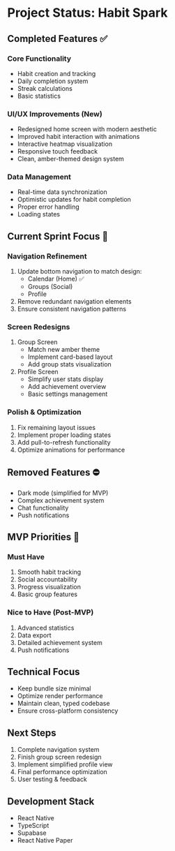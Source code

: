 # Project Status: Habit Spark

## Completed Features ✅

### Core Functionality
- Habit creation and tracking
- Daily completion system
- Streak calculations
- Basic statistics

### UI/UX Improvements (New)
- Redesigned home screen with modern aesthetic
- Improved habit interaction with animations
- Interactive heatmap visualization
- Responsive touch feedback
- Clean, amber-themed design system

### Data Management
- Real-time data synchronization
- Optimistic updates for habit completion
- Proper error handling
- Loading states

## Current Sprint Focus 🎯

### Navigation Refinement
1. Update bottom navigation to match design:
   - Calendar (Home) ✅
   - Groups (Social)
   - Profile
2. Remove redundant navigation elements
3. Ensure consistent navigation patterns

### Screen Redesigns
1. Group Screen
   - Match new amber theme
   - Implement card-based layout
   - Add group stats visualization
2. Profile Screen
   - Simplify user stats display
   - Add achievement overview
   - Basic settings management

### Polish & Optimization
1. Fix remaining layout issues
2. Implement proper loading states
3. Add pull-to-refresh functionality
4. Optimize animations for performance

## Removed Features ⛔
- Dark mode (simplified for MVP)
- Complex achievement system
- Chat functionality
- Push notifications

## MVP Priorities 🎯

### Must Have
1. Smooth habit tracking
2. Social accountability
3. Progress visualization
4. Basic group features

### Nice to Have (Post-MVP)
1. Advanced statistics
2. Data export
3. Detailed achievement system
4. Push notifications

## Technical Focus
- Keep bundle size minimal
- Optimize render performance
- Maintain clean, typed codebase
- Ensure cross-platform consistency

## Next Steps
1. Complete navigation system
2. Finish group screen redesign
3. Implement simplified profile view
4. Final performance optimization
5. User testing & feedback

## Development Stack
- React Native
- TypeScript
- Supabase
- React Native Paper

